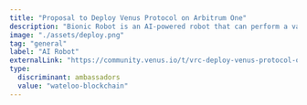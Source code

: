 ```yaml
---
title: "Proposal to Deploy Venus Protocol on Arbitrum One"
description: "Bionic Robot is an AI-powered robot that can perform a variety of tasks, including cleaning, cooking, and gardening. The robot is designed to be user-friendly and accessible to users with no prior experience with robotics. The robot is built using ROS and is open-source and available on GitHub."
image: "./assets/deploy.png"
tag: "general"
label: "AI Robot"
externalLink: "https://community.venus.io/t/vrc-deploy-venus-protocol-on-arbitrum/3721"
type:
  discriminant: ambassadors
  value: "wateloo-blockchain"
---
```

